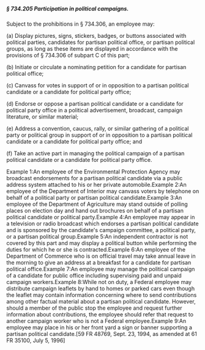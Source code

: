 ##### § 734.205 Participation in political campaigns. #####

Subject to the prohibitions in § 734.306, an employee may:

(a) Display pictures, signs, stickers, badges, or buttons associated with political parties, candidates for partisan political office, or partisan political groups, as long as these items are displayed in accordance with the provisions of § 734.306 of subpart C of this part;

(b) Initiate or circulate a nominating petition for a candidate for partisan political office;

(c) Canvass for votes in support of or in opposition to a partisan political candidate or a candidate for political party office;

(d) Endorse or oppose a partisan political candidate or a candidate for political party office in a political advertisement, broadcast, campaign literature, or similar material;

(e) Address a convention, caucus, rally, or similar gathering of a political party or political group in support of or in opposition to a partisan political candidate or a candidate for political party office; and

(f) Take an active part in managing the political campaign of a partisan political candidate or a candidate for political party office.

Example 1:An employee of the Environmental Protection Agency may broadcast endorsements for a partisan political candidate via a public address system attached to his or her private automobile.Example 2:An employee of the Department of Interior may canvass voters by telephone on behalf of a political party or partisan political candidate.Example 3:An employee of the Department of Agriculture may stand outside of polling places on election day and hand out brochures on behalf of a partisan political candidate or political party.Example 4:An employee may appear in a television or radio broadcast which endorses a partisan political candidate and is sponsored by the candidate's campaign committee, a political party, or a partisan political group.Example 5:An independent contractor is not covered by this part and may display a political button while performing the duties for which he or she is contracted.Example 6:An employee of the Department of Commerce who is on official travel may take annual leave in the morning to give an address at a breakfast for a candidate for partisan political office.Example 7:An employee may manage the political campaign of a candidate for public office including supervising paid and unpaid campaign workers.Example 8:While not on duty, a Federal employee may distribute campaign leaflets by hand to homes or parked cars even though the leaflet may contain information concerning where to send contributions among other factual material about a partisan political candidate. However, should a member of the public stop the employee and request further information about contributions, the employee should refer that request to another campaign worker who is not a Federal employee.Example 9:An employee may place in his or her front yard a sign or banner supporting a partisan political candidate.[59 FR 48769, Sept. 23, 1994, as amended at 61 FR 35100, July 5, 1996]
